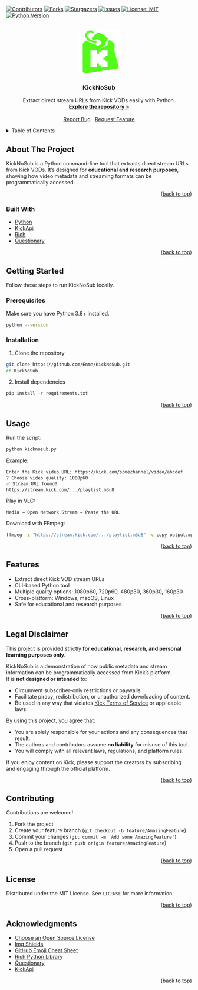 <a id="readme-top"></a>

<!-- PROJECT SHIELDS -->
[![Contributors][contributors-shield]][contributors-url]
[![Forks][forks-shield]][forks-url]
[![Stargazers][stars-shield]][stars-url]
[![Issues][issues-shield]][issues-url]
[![License: MIT][license-shield]][license-url]
[![Python Version][python-shield]](https://www.python.org/downloads/)

<!-- PROJECT LOGO -->
<br />
<div align="center">
  <a href="https://github.com/Enmn/KickNoSub">
    <img src="logo.png" alt="KickNoSub Logo" width="120" height="120">
  </a>

  <h3 align="center">KickNoSub</h3>

  <p align="center">
    Extract direct stream URLs from Kick VODs easily with Python.
    <br />
    <a href="https://github.com/Enmn/KickNoSub"><strong>Explore the repository »</strong></a>
    <br />
    <br />
    <a href="https://github.com/Enmn/KickNoSub/issues">Report Bug</a>
    &middot;
    <a href="https://github.com/Enmn/KickNoSub/issues">Request Feature</a>
  </p>
</div>

<!-- TABLE OF CONTENTS -->
<details>
  <summary>Table of Contents</summary>
  <ol>
    <li><a href="#about-the-project">About The Project</a></li>
    <li><a href="#built-with">Built With</a></li>
    <li><a href="#getting-started">Getting Started</a>
      <ul>
        <li><a href="#prerequisites">Prerequisites</a></li>
        <li><a href="#installation">Installation</a></li>
      </ul>
    </li>
    <li><a href="#usage">Usage</a></li>
    <li><a href="#features">Features</a></li>
    <li><a href="#legal-disclaimer">Legal Disclaimer</a></li>
    <li><a href="#contributing">Contributing</a></li>
    <li><a href="#license">License</a></li>
    <li><a href="#contact">Contact</a></li>
    <li><a href="#acknowledgments">Acknowledgments</a></li>
  </ol>
</details>

<!-- ABOUT THE PROJECT -->
## About The Project

KickNoSub is a Python command-line tool that extracts direct stream URLs from Kick VODs. It’s designed for **educational and research purposes**, showing how video metadata and streaming formats can be programmatically accessed.

<p align="right">(<a href="#readme-top">back to top</a>)</p>

### Built With
* [Python](https://www.python.org/)
* [KickApi](https://github.com/Enmn/KickApi)
* [Rich](https://github.com/Textualize/rich)
* [Questionary](https://github.com/tmbo/questionary)

<p align="right">(<a href="#readme-top">back to top</a>)</p>

<!-- GETTING STARTED -->
## Getting Started

Follow these steps to run KickNoSub locally.

### Prerequisites

Make sure you have Python 3.8+ installed.

```sh
python --version
```

### Installation

1. Clone the repository
```sh
git clone https://github.com/Enmn/KickNoSub.git
cd KickNoSub
```

2. Install dependencies
```sh
pip install -r requirements.txt
```

<p align="right">(<a href="#readme-top">back to top</a>)</p>

<!-- USAGE -->
## Usage

Run the script:

```sh
python kicknosub.py
```

Example:

```
Enter the Kick video URL: https://kick.com/somechannel/video/abcdef
? Choose video quality: 1080p60
✅ Stream URL found!
https://stream.kick.com/.../playlist.m3u8
```

Play in VLC:

```
Media → Open Network Stream → Paste the URL
```

Download with FFmpeg:

```sh
ffmpeg -i "https://stream.kick.com/.../playlist.m3u8" -c copy output.mp4
```

<p align="right">(<a href="#readme-top">back to top</a>)</p>

## Features

- Extract direct Kick VOD stream URLs
- CLI-based Python tool
- Multiple quality options: 1080p60, 720p60, 480p30, 360p30, 160p30
- Cross-platform: Windows, macOS, Linux
- Safe for educational and research purposes

<p align="right">(<a href="#readme-top">back to top</a>)</p>

## Legal Disclaimer

This project is provided strictly **for educational, research, and personal learning purposes only**.  

KickNoSub is a demonstration of how public metadata and stream information can be programmatically accessed from Kick’s platform.  
It is **not designed or intended** to:
- Circumvent subscriber-only restrictions or paywalls.  
- Facilitate piracy, redistribution, or unauthorized downloading of content.  
- Be used in any way that violates [Kick Terms of Service](https://kick.com/terms-of-service) or applicable laws.  

By using this project, you agree that:
- You are solely responsible for your actions and any consequences that result.  
- The authors and contributors assume **no liability** for misuse of this tool.  
- You will comply with all relevant laws, regulations, and platform rules.  

If you enjoy content on Kick, please support the creators by subscribing and engaging through the official platform.  

<p align="right">(<a href="#readme-top">back to top</a>)</p>

<!-- CONTRIBUTING -->
## Contributing

Contributions are welcome!  

1. Fork the project
2. Create your feature branch (`git checkout -b feature/AmazingFeature`)
3. Commit your changes (`git commit -m 'Add some AmazingFeature'`)
4. Push to the branch (`git push origin feature/AmazingFeature`)
5. Open a pull request

<p align="right">(<a href="#readme-top">back to top</a>)</p>

<!-- LICENSE -->
## License

Distributed under the MIT License. See `LICENSE` for more information.

<p align="right">(<a href="#readme-top">back to top</a>)</p>

<!-- ACKNOWLEDGMENTS -->
## Acknowledgments

* [Choose an Open Source License](https://choosealicense.com)
* [Img Shields](https://shields.io)
* [GitHub Emoji Cheat Sheet](https://www.webpagefx.com/tools/emoji-cheat-sheet/)
* [Rich Python Library](https://github.com/Textualize/rich)
* [Questionary](https://github.com/tmbo/questionary)
* [KickApi](https://github.com/Enmn/KickApi)

<p align="right">(<a href="#readme-top">back to top</a>)</p>

<!-- MARKDOWN LINKS & IMAGES -->
[contributors-shield]: https://img.shields.io/github/contributors/Enmn/KickNoSub.svg?style=for-the-badge
[contributors-url]: https://github.com/Enmn/KickNoSub/graphs/contributors
[forks-shield]: https://img.shields.io/github/forks/Enmn/KickNoSub.svg?style=for-the-badge
[forks-url]: https://github.com/Enmn/KickNoSub/network/members
[stars-shield]: https://img.shields.io/github/stars/Enmn/KickNoSub.svg?style=for-the-badge
[stars-url]: https://github.com/Enmn/KickNoSub/stargazers
[issues-shield]: https://img.shields.io/github/issues/Enmn/KickNoSub.svg?style=for-the-badge
[issues-url]: https://github.com/Enmn/KickNoSub/issues
[license-shield]: https://img.shields.io/github/license/Enmn/KickNoSub.svg?style=for-the-badge
[license-url]: LICENSE
[python-shield]: https://img.shields.io/badge/python-3.8%2B-blue.svg